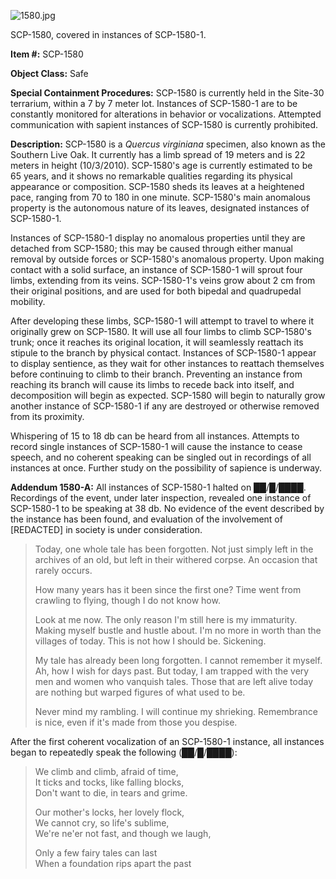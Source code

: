 ![1580.jpg](http://scp-wiki.wdfiles.com/local--files/scp-1580/1580.jpg)

SCP-1580, covered in instances of SCP-1580-1.

**Item #:** SCP-1580

**Object Class:** Safe

**Special Containment Procedures:** SCP-1580 is currently held in the Site-30 terrarium, within a 7 by 7 meter lot. Instances of SCP-1580-1 are to be constantly monitored for alterations in behavior or vocalizations. Attempted communication with sapient instances of SCP-1580 is currently prohibited.

**Description:** SCP-1580 is a _Quercus virginiana_ specimen, also known as the Southern Live Oak. It currently has a limb spread of 19 meters and is 22 meters in height (10/3/2010). SCP-1580's age is currently estimated to be 65 years, and it shows no remarkable qualities regarding its physical appearance or composition. SCP-1580 sheds its leaves at a heightened pace, ranging from 70 to 180 in one minute. SCP-1580's main anomalous property is the autonomous nature of its leaves, designated instances of SCP-1580-1.

Instances of SCP-1580-1 display no anomalous properties until they are detached from SCP-1580; this may be caused through either manual removal by outside forces or SCP-1580's anomalous property. Upon making contact with a solid surface, an instance of SCP-1580-1 will sprout four limbs, extending from its veins. SCP-1580-1's veins grow about 2 cm from their original positions, and are used for both bipedal and quadrupedal mobility.

After developing these limbs, SCP-1580-1 will attempt to travel to where it originally grew on SCP-1580. It will use all four limbs to climb SCP-1580's trunk; once it reaches its original location, it will seamlessly reattach its stipule to the branch by physical contact. Instances of SCP-1580-1 appear to display sentience, as they wait for other instances to reattach themselves before continuing to climb to their branch. Preventing an instance from reaching its branch will cause its limbs to recede back into itself, and decomposition will begin as expected. SCP-1580 will begin to naturally grow another instance of SCP-1580-1 if any are destroyed or otherwise removed from its proximity.

Whispering of 15 to 18 db can be heard from all instances. Attempts to record single instances of SCP-1580-1 will cause the instance to cease speech, and no coherent speaking can be singled out in recordings of all instances at once. Further study on the possibility of sapience is underway.

**Addendum 1580-A:** All instances of SCP-1580-1 halted on ██/█/████. Recordings of the event, under later inspection, revealed one instance of SCP-1580-1 to be speaking at 38 db. No evidence of the event described by the instance has been found, and evaluation of the involvement of \[REDACTED\] in society is under consideration.

> Today, one whole tale has been forgotten. Not just simply left in the archives of an old, but left in their withered corpse. An occasion that rarely occurs.
> 
> How many years has it been since the first one? Time went from crawling to flying, though I do not know how.
> 
> Look at me now. The only reason I'm still here is my immaturity. Making myself bustle and hustle about. I'm no more in worth than the villages of today. This is not how I should be. Sickening.
> 
> My tale has already been long forgotten. I cannot remember it myself. Ah, how I wish for days past. But today, I am trapped with the very men and women who vanquish tales. Those that are left alive today are nothing but warped figures of what used to be.
> 
> Never mind my rambling. I will continue my shrieking. Remembrance is nice, even if it's made from those you despise.

After the first coherent vocalization of an SCP-1580-1 instance, all instances began to repeatedly speak the following (██/█/████):

> We climb and climb, afraid of time,  
> It ticks and tocks, like falling blocks,  
> Don't want to die, in tears and grime.
> 
> Our mother's locks, her lovely flock,  
> We cannot cry, so life's sublime,  
> We're ne'er not fast, and though we laugh,
> 
> Only a few fairy tales can last  
> When a foundation rips apart the past